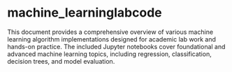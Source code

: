 # machine_learninglabcode
 This document provides a comprehensive overview of various machine learning algorithm implementations designed for academic lab work and hands-on practice. The included Jupyter notebooks cover foundational and advanced machine learning topics, including regression, classification, decision trees, and model evaluation.
